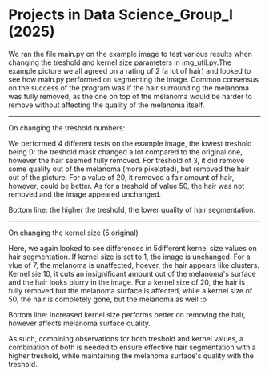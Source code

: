 # Projects in Data Science_Group_I (2025)
We ran the file main.py on the example image to test various results when changing the treshold and kernel size parameters in img_util.py.The example picture we all agreed on a rating of 2 (a lot of hair) and looked to see how main.py performed on segmenting the image. Common consensus on the success of the program was if the hair surrounding the melanoma was fully removed, as the one on top of the melanoma would be harder to remove without affecting the quality of the melanoma itself.

---
On changing the treshold numbers: 

We performed 4 different tests on the example image, the lowest treshold being 0: the treshold mask changed a lot compared to the original one, however the hair seemed fully removed. For treshold of 3, it did remove some quality out of the melanoma (more pixelated), but removed the hair out of the picture. For a value of 20, it removed a fair amount of hair, however, could be better. As for a treshold of value 50, the hair was not removed and the image appeared unchanged. 

Bottom line: the higher the treshold, the lower quality of hair segmentation. 

---

On changing the kernel size (5 original)

Here, we again looked to see differences in 5different kernel size values on hair segmentation. If kernel size is set to 1, the image is unchanged. For a vlue of 7, the melanoma is unaffected, hoever, the hair appears like clusters. Kernel sie 10, it cuts an insignificant amount out of the melanoma's surface and the hair looks blurry in the image. For a kernel size of 20, the hair is fully removed but the melanoma surface is affected, while a kernel size of 50, the hair is completely gone, but the melanoma as well :p

Bottom line: Increased kernel size performs better on removing the hair, however affects melanoma surface quality.

As such, combining observations for both treshold and kernel values, a combination of both is needed to ensure effective hair segmentation with a higher treshold, while maintaining the melanoma surface's quality with the treshold.










